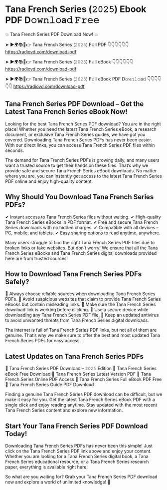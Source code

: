 # Tana French Series (𝟸𝟶𝟸𝟻) Ebook PDF D𝚘𝚠𝚗𝚕𝚘a𝚍 𝙵𝚛𝚎𝚎

💥 Tana French Series PDF Download Now! 💥

➤ ►🌍📚📱👉 Tana French Series (𝟸𝟶𝟸𝟻) F𝚞ll PDF 👇👇👇👇👇👇
https://radiovd.com/download-pdf

➤ ►🌍📚📱👉 Tana French Series (𝟸𝟶𝟸𝟻) F𝚞ll eBook 👇👇👇👇👇👇
https://radiovd.com/download-pdf

➤ ►🌍📚📱👉 Tana French Series (𝟸𝟶𝟸𝟻) F𝚞ll eBook PDF D𝚘𝚠𝚗𝚕𝚘a𝚍 👇👇👇👇👇👇
https://radiovd.com/download-pdf

## Tana French Series PDF Download – Get the Latest Tana French Series eBook Now!

Looking for the best Tana French Series PDF download? You are in the right place! Whether you need the latest Tana French Series eBook, a research document, or exclusive Tana French Series guides, we have got you covered. Downloading Tana French Series PDFs has never been easier. With our direct links, you can access Tana French Series PDF files within seconds.

The demand for Tana French Series PDFs is growing daily, and many users want a trusted source to get their hands on these files. That’s why we provide safe and secure Tana French Series eBook downloads. No matter where you are, you can instantly get access to the latest Tana French Series PDF online and enjoy high-quality content.

## Why Should You Download Tana French Series PDFs?

✔ Instant access to Tana French Series files without waiting.
✔ High-quality Tana French Series eBooks in PDF format.
✔ Free and secure Tana French Series downloads with no hidden charges.
✔ Compatible with all devices – PC, mobile, and tablets.
✔ Easy sharing options to read anytime, anywhere.

Many users struggle to find the right Tana French Series PDF files due to broken links or fake websites. But don’t worry! We ensure that all the Tana French Series eBooks and Tana French Series digital downloads provided here are from trusted sources.

## How to Download Tana French Series PDFs Safely?

📌 Always choose reliable sources when downloading Tana French Series PDFs.
📌 Avoid suspicious websites that claim to provide Tana French Series eBooks but contain misleading links.
📌 Make sure the Tana French Series download link is working before clicking.
📌 Use a secure device while downloading any Tana French Series PDF file.
📌 Keep an updated antivirus to avoid unwanted threats from Tana French Series digital downloads.

The internet is full of Tana French Series PDF links, but not all of them are genuine. That’s why we make sure to offer the best and most updated Tana French Series PDFs for easy access.

## Latest Updates on Tana French Series PDFs

🔹 Tana French Series PDF Download – 𝟸𝟶𝟸𝟻 Edition
🔹 Tana French Series eBook Free Download
🔹 Tana French Series Latest Version PDF
🔹 Tana French Series Online PDF Access
🔹 Tana French Series Full eBook PDF Free
🔹 Tana French Series Guide PDF Download

Finding a genuine Tana French Series PDF download can be difficult, but we make it easy for you. Get the latest Tana French Series eBook PDF with a single click and enjoy reading anytime. Stay updated with the most recent Tana French Series content and explore new information.

## Start Your Tana French Series PDF Download Today!

Downloading Tana French Series PDFs has never been this simple! Just click on the Tana French Series PDF link above and enjoy your content. Whether you are looking for a Tana French Series digital book, a Tana French Series educational resource, or a Tana French Series research paper, everything is available right here.

So what are you waiting for? Grab your Tana French Series PDF download now and explore a world of unlimited knowledge! 🚀